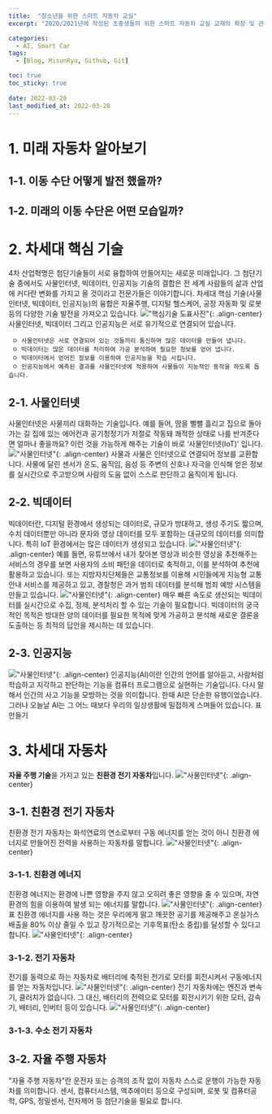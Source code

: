 ```yaml
---
title:  "청소년을 위한 스마트 자동차 교실"
excerpt: "2020/2021년에 작성된 초중생들의 위한 스마트 자동차 교실 교재의 확장 및 관련 내용 정리 1"

categories:
  - AI, Smart Car
tags:
  - [Blog, MisunRyu, Github, Git]

toc: true
toc_sticky: true
 
date: 2022-03-28
last_modified_at: 2022-03-28
---
```

# 1. 미래 자동차 알아보기
## 1-1. 이동 수단 어떻게 발전 했을까?

## 1-2. 미래의 이동 수단은 어떤 모습일까?

# 2. 차세대 핵심 기술
4차 산업혁명은 첨단기술들이 서로 융합하여 만들어지는 새로운 미래입니다. 그 첨단기술 중에서도 사물인터넷, 빅데이터, 인공지능 기술의 결합은 전 세계 사람들의 삶과 산업에 커다란 변화를 가지고 올 것이라고 전문가들은 이야기합니다. 
차세대 핵심 기술(사물인터넷, 빅데이터, 인공지능)의 융합은 자율주행, 디지털 헬스케어, 공장 자동화 및 로봇 등의 다양한 기술 발전을 가져오고 있습니다.
!["핵심기술 도표사진"](https://MisunRyu.github.io/assets/images/smart_car/1-2.png "핵심기술 도표사진"){: .align-center}
사물인터넷, 빅데이터 그리고 인공지능은 서로 유기적으로 연결되어 있습니다. 

     ㅇ 사물인터넷은 서로 연결되어 있는 것들끼리 통신하며 많은 데이터를 만들어 냅니다. 
     ㅇ 빅데이터는 많은 데이터를 처리하여 가공 분석하여 필요한 정보를 얻어 냅니다.
     ㅇ 빅데이터에서 얻어진 정보를 이용하여 인공지능을 학습 시킵니다.
     ㅇ 인공지능에서 예측된 결과를 사물인터넷에 적용하여 사물들이 지능적인 동작을 하도록 돕습니다.
## 2-1. 사물인터넷
사물인터넷은 사물끼리 대화하는 기술입니다. 예를 들어, 땀을 뻘뻘 흘리고 집으로 돌아가는 길 집에 있는 에어컨과 공기청정기가 저절로 작동돼 쾌적한 상태로 나를 반겨준다면 얼마나 좋을까요? 이런 것을 가능하게 해주는 기술이 바로 ‘사물인터넷(IoT)' 입니다. 
!["사물인터넷"](https://MisunRyu.github.io/assets/images/smart_car/1-3.png "사물인터넷"){: .align-center}
사물과 사물은 인터넷으로 연결되어 정보를 교환합니다. 사물에 달린 센서가 온도, 움직임, 음성 등 주변의 신호나 자극을 인식해 얻은 정보를 실시간으로 주고받으며 사람의 도움 없이 스스로 판단하고 움직이게 됩니다.
## 2-2. 빅데이터
빅데이터란, 디지털 환경에서 생성되는 데이터로, 규모가 방대하고, 생성 주기도 짧으며, 수치 데이터뿐만 아니라 문자와 영상 데이터를 모두 포함하는 대규모의 데이터를 의미합니다. 특히 IoT 환경에서는 많은 데이터가 생성되고 있습니다. 
!["사물인터넷"](https://MisunRyu.github.io/assets/images/smart_car/1-4.png "사물인터넷"){: .align-center}
예를 들면, 유튜브에서 내가 찾아본 영상과 비슷한 영상을 추천해주는 서비스의 경우를 보면 사용자의 소비 패턴을 데이터로 축적하고, 이를 분석하여 추천에 활용하고 있습니다. 또는 지방자치단체들은 교통정보를 이용해 시민들에게 지능형 교통안내 서비스를 제공하고 있고, 경찰청은 과거 범죄 데이터를 분석해 범죄 예방 시스템을 만들고 있습니다.
!["사물인터넷"](https://MisunRyu.github.io/assets/images/smart_car/1-5.png "사물인터넷"){: .align-center}
매우 빠른 속도로 생산되는 빅데이터를 실시간으로 수집, 정제, 분석처리 할 수 있는 기술이 필요합니다. 
빅데이터의 궁극적인 목적은 방대한 양의 데이터를 필요한 목적에 맞게 가공하고 분석해 새로운 결론을 도출하는 등 최적의 답안을 제시하는 데 있습니다.

## 2-3. 인공지능
!["사물인터넷"](https://MisunRyu.github.io/assets/images/smart_car/1-6.png "사물인터넷"){: .align-center}
인공지능(AI)이란 인간의 언어를 알아듣고, 사람처럼 학습하고 지각하고 판단하는 기능을 컴퓨터 프로그램으로 실현하는 기술입니다. 다시 말해서 인간의 사고 기능을 모방하는 것을 의미합니다. 한때 AI은 단순한 유행이었습니다. 그러나 오늘날 AI는 그 어느 때보다 우리의 일상생활에 밀접하게 스며들어 있습니다. 
표 만들기
# 3. 차세대 자동차
**자율 주행 기술**을 가지고 있는 **친환경 전기 자동차**입니다.
!["사물인터넷"](https://MisunRyu.github.io/assets/images/smart_car/1-7.png "사물인터넷"){: .align-center}
## 3-1. 친환경 전기 자동차
친환경 전기 자동차는 화석연료의 연소로부터 구동 에너지를 얻는 것이 아니 친환경 에너지로 만들어진 전력을 사용하는 자동차를 말합니다. 
!["사물인터넷"](https://MisunRyu.github.io/assets/images/smart_car/1-8.png "사물인터넷"){: .align-center}
### 3-1-1. 친환경 에너지
친환경 에너지는 환경에 나쁜 영향을 주지 않고 오히려 좋은 영향을 줄 수 있으며, 자연환경의 힘을 이용하여 발생 되는 에너지를 말합니다.
!["사물인터넷"](https://MisunRyu.github.io/assets/images/smart_car/1-9.png "사물인터넷"){: .align-center}
표
친환경 에너지를 사용 하는 것은 우리에게 맑고 깨끗한 공기를 제공해주고 온실가스 배출을 80% 이상 줄일 수 있고 장기적으로는 기후목표(탄소 중립)를 달성할 수 있다고 합니다.
!["사물인터넷"](https://MisunRyu.github.io/assets/images/smart_car/1-10.png "사물인터넷"){: .align-center}
### 3-1-2. 전기 자동차
전기를 동력으로 하는 자동차로 배터리에 축적된 전기로 모터를 회전시켜서 구동에너지를 얻는 자동차입니다.
!["사물인터넷"](https://MisunRyu.github.io/assets/images/smart_car/1-11.png "사물인터넷"){: .align-center}
전기 자동차에는 엔진과 변속기, 클러치가 없습니다. 그 대신, 배터리의 전력으로 모터를 회전시키기 위한 모터, 감속기, 배터리, 인버터 등이 있습니다.
!["사물인터넷"](https://MisunRyu.github.io/assets/images/smart_car/1-12.png "사물인터넷"){: .align-center}
### 3-1-3. 수소 전기 자동차

## 3-2. 자율 주행 자동차
"자율 주행 자동차"란 운전자 또는 승객의 조작 없이 자동차 스스로 운행이 가능한 자동차를 의미합니다. 센서, 컴퓨터시스템, 액추에이터 등으로 구성되며, 로봇 및 컴퓨터공학, GPS, 정밀센서, 전자제어 등 첨단기술을 필요로 합니다.




